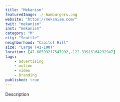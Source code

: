 ```yaml
---
title: "Mekanism"
featuredImage: ./-hamburgers.png
website: "https://mekanism.com/"
twit: "mekanism"
inst: "mekanism"
category: "M"
city: "Seattle"
neighborhood: "Capitol Hill"
size: "Large (41-100)"
location: [47.60593217547992,-122.33916164232947]
tags:
    - advertising
    - motion
    - video
    - branding
published: true
---
```


Description
